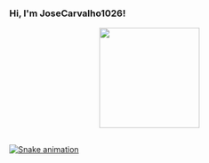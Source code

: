 ### Hi, I'm JoseCarvalho1026!

<div align="center">
  <a href="https://github.com/JoseCarvalho1026">
  <img height="180em" src="https://github-readme-stats.vercel.app/api?username=JoseCarvalho1026&show_icons=true&theme=blue&include_all_commits=true&count_private=true"/>
</div>
  
##
<div>
  
  ![Snake animation](https://github.com/JoseCarvalho1026/JoseCarvalho1026/blob/output/github-contribution-grid-snake.svg)
</div>
